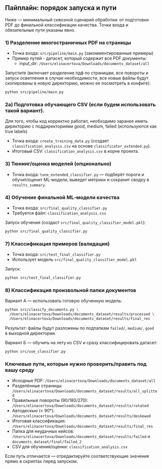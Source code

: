 

## Пайплайн: порядок запуска и пути

Ниже — минимальный сквозной сценарий обработки: от подготовки PDF до финальной классификации качества. Точки входа и обязательные пути указаны явно.

### 1) Разделение многостраничных PDF на страницы
- Точка входа: `src/pipeline/main.py` (закомментированные примеры)
- Пример путей - датасет, который содержит все PDF документы:
  - input_dir: `/Users/elinacertova/Downloads/documents_dataset/all`


Запустите (включает разделение пдф по страницам, все повороты и запуск осветления в случае необходимости, все новые файлы будут скопированы в новую директорию, можно ее посмотреть в конфиге):
```bash
python src/pipeline/main.py
```


### 2а) Подготовка обучающего CSV (если будем использовать такой вариант). 
Для того, чтобы код корректно работал, необходимо заранее иметь директорию с поддиректориями good, medium, failed (используются как true labels)

- Точка входа: `create_training_data.py` (создает `classification_analysis.csv` на основе `classificator_extended.py`).
- Итоговый CSV: `classification_analysis.csv` в корне проекта.

### 3) Тюнинг/оценка моделей (опционально)
- Точка входа: `tune_extended_classifier.py` — подберёт пороги и обучит/оценит ML-модели, выведет метрики и сохранит сводку в `results_summary`.

### 4) Обучение финальной ML‑модели качества
- Точка входа: `src/final_quality_classifier.py`
- Требуется файл: `classification_analysis.csv`

Запуск обучения (создаст `src/final_quality_classifier_model.pkl`):
```bash
python src/final_quality_classifier.py
```

### 7) Классификация примеров (валидация)
- Точка входа: `src/test_final_classifier.py`
- Использует модель `src/final_quality_classifier_model.pkl`

Запуск:
```bash
python src/test_final_classifier.py
```

### 8) Классификация произвольной папки документов
Вариант А — использовать готовую обученную модель:
```bash
python src/classify_documents.py \
  /Users/elinacertova/Downloads/documents_dataset/results/processed \
  /Users/elinacertova/Downloads/documents_dataset/results/final_res
```
Результат: файлы будут разложены по подпапкам `failed/`, `medium/`, `good` в выходной директории.

Вариант Б — обучить на лету из CSV и сразу классифицировать датасет:
```bash
python src/use_classifier.py
```

### Ключевые пути, которые нужно проверить/править под вашу среду
- Исходные PDF: `/Users/elinacertova/Downloads/documents_dataset/all`
- Разделённые страницы: `/Users/elinacertova/Downloads/documents_dataset/results/all_splitted`
- Правильные повороты (90/180/270): `/Users/elinacertova/Downloads/documents_dataset/results/rotated`
- Автодескью (< 90°): `/Users/elinacertova/Downloads/documents_dataset/results/deskewed`
- Итоговая классификация: `/Users/elinacertova/Downloads/documents_dataset/results/final_res`
- Папка для неудачных кейсов: `/Users/elinacertova/Downloads/documents_dataset/results/failed` и `documents_dataset/final/failed_2`
- CSV для обучения/оценки: `classification_analysis.csv`

Если путь отличается — отредактируйте соответствующие значения прямо в скриптах перед запуском.